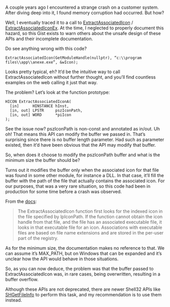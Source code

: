A couple years ago I encountered a strange crash on a customer system. After diving deep into it, I found memory corruption had occurred. But how?

Well, I eventually traced it to a call to [ExtractAssociatedIcon](https://learn.microsoft.com/en-us/windows/win32/api/shellapi/nf-shellapi-extractassociatediconw) / [ExtractAssociatedIconEx](https://learn.microsoft.com/en-us/windows/win32/api/shellapi/nf-shellapi-extractassociatediconexw). At the time, I neglected to properly document this hazard, so this Gist exists to warn others about the unsafe design of these APIs and their incomplete documentation.

Do see anything wrong with this code?

`ExtractAssociatedIcon(GetModuleHandle(nullptr), “c:\\program files\\app\\anexe.exe”, &wIcon);`

Looks pretty typical, eh? It’d be the intuitive way to call ExtractAssociatedIcon without further thought, and you’ll find countless examples on the web calling it just that way.

The problem? Let’s look at the function prototype:

```
HICON ExtractAssociatedIconA(
  [in]      HINSTANCE hInst,
  [in, out] LPSTR     pszIconPath,
  [in, out] WORD      *piIcon
);
```

See the issue now? pszIconPath is non-const and annotated as in/out. Uh oh! That means this API can modify the buffer we passed in. That’s surprising since there is no buffer length parameter. Had such as parameter existed, then it’d have been obvious that the API may modify that buffer.

So, when does it choose to modify the pszIconPath buffer and what is the minimum size the buffer should be? 

Turns out it modifies the buffer only when the associated icon for that file was found in some other module, for instance a DLL. In that case, it’ll fill the buffer with the path of the file that actually contains the associated icon. For our purposes, that was a very rare situation, so this code had been in production for some time before a crash was observed.

From the [docs](https://learn.microsoft.com/en-us/windows/win32/api/shellapi/nf-shellapi-extractassociatediconw):

> The ExtractAssociatedIcon function first looks for the indexed icon in the file specified by lpIconPath. If the function cannot obtain the icon handle from that file, and the file has an associated executable file, it looks in that executable file for an icon. Associations with executable files are based on file name extensions and are stored in the per-user part of the registry.

As for the minimum size, the documentation makes no reference to that. We can assume it’s MAX_PATH, but on Windows that can be expanded and it’s unclear how the API would behave in those situations.

So, as you can now deduce, the problem was that the buffer passed to ExtractAssociatedIcon was, in rare cases, being overwritten, resulting in a buffer overflow.

Although these APIs are not deprecated, there are newer Shell32 APIs like [SHGetFileInfo](https://learn.microsoft.com/en-us/windows/win32/api/shellapi/nf-shellapi-shgetfileinfow) to perform this task, and my recommendation is to use them instead.
